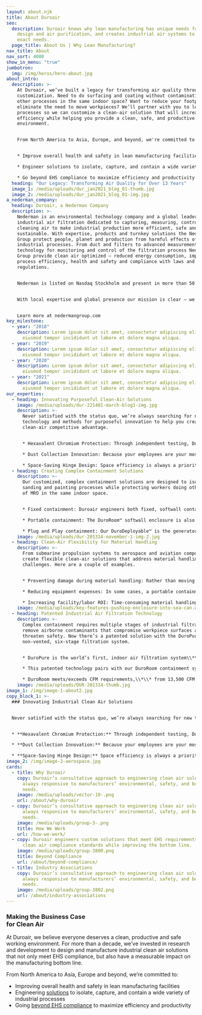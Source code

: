 ```yaml
---
layout: about.njk
title: About Duroair
seo:
  description: Duroair knows why lean manufacturing has unique needs for facility
    design and air purification, and creates industrial air systems to meet your
    exact needs.
  page_title: About Us | Why Lean Manufacturing?
nav_title: About
nav_sort: 4000
show_in_menu: "true"
jumbotron:
  img: /img/heros/hero-about.jpg
about_intro:
  description: >-
    At Duroair, we’ve built a legacy for transforming air quality through
    customization. Need to do surfacing and coating without contaminating your
    other processes in the same indoor space? Want to reduce your footprint and
    eliminate the need to move workpieces? We’ll partner with you to learn your
    processes so we can customize a clean-air solution that will increase your
    efficiency while helping you provide a clean, safe, and productive working
    environment.


    From North America to Asia, Europe, and beyond, we're committed to customizing clean-air solutions to help customers like you:


    * Improve overall health and safety in lean manufacturing facilities.

    * Engineer solutions to isolate, capture, and contain a wide variety of industrial processes.

    * Go beyond EHS compliance to maximize efficiency and productivity.
  heading: "Our Legacy: Transforming Air Quality for Over 13 Years"
  image_1: /media/uploads/dur_jan2021_blog_01-thumb.jpg
  image_2: /media/uploads/dur_jan2021_blog_01-img.jpg
a_nederman_company:
  heading: Duroair, a Nederman Company
  description: >-
    Nederman is an environmental technology company and a global leader in
    industrial air filtration dedicated to capturing, measuring, controlling and
    cleaning air to make industrial production more efficient, safe and
    sustainable. With expertise, products and turnkey solutions the Nederman
    Group protect people, planet and production from harmful effects of
    industrial processes. From duct and filters to advanced measurements
    technology for monitoring and control of the filtration process Nederman
    Group provide clean air optimized – reduced energy consumption, improved
    process efficiency, health and safety and compliance with laws and
    regulations.


    Nederman is listed on Nasdaq Stockholm and present in more than 50 countries.


    With local expertise and global presence our mission is clear – we shape the future for clean air. 


    Learn more at nedermangroup.com
key_milestone:
  - year: "2018"
    description: Lorem ipsum dolor sit amet, consectetur adipiscing elit, sed do
      eiusmod tempor incididunt ut labore et dolore magna aliqua.
  - year: "2019"
    description: Lorem ipsum dolor sit amet, consectetur adipiscing elit, sed do
      eiusmod tempor incididunt ut labore et dolore magna aliqua.
  - year: "2020"
    description: Lorem ipsum dolor sit amet, consectetur adipiscing elit, sed do
      eiusmod tempor incididunt ut labore et dolore magna aliqua.
  - year: "2021"
    description: Lorem ipsum dolor sit amet, consectetur adipiscing elit, sed do
      eiusmod tempor incididunt ut labore et dolore magna aliqua.
our_experties:
  - heading: Innovating Purposeful Clean-Air Solutions
    image: /media/uploads/dur-221401-march-blog1-img.jpg
    description: >-
      Never satisfied with the status quo, we’re always searching for new
      technology and methods for purposeful innovation to help you create a
      clean-air competitive advantage.


      * Hexavalent Chromium Protection: Through independent testing, Duroair has verified that our exhaust systems meet or exceed NESHAP 319 standards by capturing and containing hexavalent chromium - allowing clean air to be recirculated back into the manufacturing space or vented outside.

      * Dust Collection Innovation: Because your employees are your most valuable assets, Duroair has developed DuroDust™, a dust collection system that provides a properly vented, regulated work area that limits employees' exposure to respirable silica, metal dust, and other particulates.

      * Space-Saving Hinge Design: Space efficiency is always a priority, so Duroair has created a new hinge design that does not impact the enclosure footprint and moves up in the vertical wall axis, while the building retracts to under 20 percent of its extended length.
  - heading: Creating Complex Containment Solutions
    description: >-
      Our customized, complex containment solutions are designed to isolate
      sanding and painting processes while protecting workers doing other types
      of MRO in the same indoor space.


      * Fixed containment: Duroair engineers both fixed, softwall containment solutions, as well as hardwall clean-air solutions. For example, DuroRoom™ Hardwall is designed to accommodate wider spans (over 65 feet) for large assemblies. Its modular walls are easy to move and reconfigure as needed for sub-assemblies.

      * Portable containment: The DuroRoom™ softwall enclosure is also available as a portable containment solution. It retracts to 20% of its extended length to accommodate overhead cranes and to save space when not in use. This portability addresses workflow and footprint problems that cost time and money,

      * Plug and Play containment: Our DuroDeployable™ is the generator-ready paint booth for rapid, Plug and Play deployment. We developed it by combining the DuroRoom softwall, retractable enclosure and the DuroPure™ air filtration system for safe, compliant spray operations in garrison or while deployed.
    image: /media/uploads/dur-201314-november-1-img-2.jpg
  - heading: Clean-Air Flexibility for Material Handling
    description: >-
      From submarine propulsion systems to aerospace and aviation components, we
      create flexible clean-air solutions that address material handling
      challenges. Here are a couple of examples.


      * Preventing damage during material handling: Rather than moving pieces into spray booths, prep areas, or clean rooms, Duroair customizes portable clean-air enclosures to isolate and move with each piece. This prevents costly damage that can happen from over-handling.

      * Reducing equipment expenses: In some cases, a portable containment solution allows you to take clean air to each workpiece, which can eliminate the need for expensive overhead cranes or conveyors to move workpieces.

      * Increasing facility/labor ROI: Time-consuming material handling can eat into your profits because it ties up facility floor space and labor. Duroair’s clean-air solutions can retract to store when not in use. This minimizes space and labor required for material handling, enabling you to take on additional, more profitable projects in-house.
    image: /media/uploads/key-features-pushing-enclosure-into-sea-can.webp
  - heading: Patented Industrial Air Filtration Technology
    description: >-
      Complex containment requires multiple stages of industrial filtration to
      remove airborne contaminants that compromise workpiece surfaces and
      threaten safety. Now there’s a patented solution with the DuroPure™
      non-vented, six-stage filtration system. 


      * DuroPure is the world’s first, indoor air filtration system\\*\\* that goes beyond OSHA compliance to capture 99+% of airborne particulates like hexavalent chromium, VOCs, and isocyanates, and recirculates clean air back into the workspace.

      * This patented technology pairs with our DuroRoom containment systems to create a clean-air envelope around each workpiece, for a contaminant-free, portable workstation. It also pairs with our patented, Taper Draft Airflow technology that goes beyond traditional cross drafts by creating indoor environments that are so clean, they exceed OSHA compliance requirements.

      * DuroRoom meets/exceeds CFM requirements,\\*\\* from 13,500 CFM to 200,000 CFM and beyond, to achieve airflow over 100 FPM at the intake filter face and ensure airflow remains below code requirements of 25% of the LEL (lower explosion limit). It’s also been \\*\\*tested by the Defense Centers for Public Health – Aberdeen (DCPH-A) and verified by Army Engineers and Industrial Hygienists.
    image: /media/uploads/DUR-201314-thumb.jpg
image_1: /img/image-1-about2.jpg
copy_block_1: >-
  ### Innovating Industrial Clean Air Solutions


  Never satisfied with the status quo, we’re always searching for new technology and methods for creating a clean air competitive advantage:


  * **Hexavalent Chromium Protection:** Through independent testing, Duroair has verified that our exhaust systems meet or exceed NESHAP 319 standards by capturing and containing hexavalent chromium – allowing clean air to be recirculated back into the manufacturing space or vented outside.

  * **Dust Collection Innovation:** Because your employees are your most valuable assets, Duroair has developed [DuroDust™](/products/durodust), a dust collection system that provides a properly-vented, regulated work area that limits employees’ exposure to respirable silica, metal dust, and other particulates.

  * **Space-Saving Hinge Design:** Space efficiency is always a priority, so Duroair has created a new hinge design that does not impact the enclosure footprint and moves up in the vertical wall axis, while the building retracts to under 20 percent of its extended length.
image_2: /img/image-2-aerospace.jpg
cards:
  - title: Why Duroair
    copy: Duroair’s consultative approach to engineering clean air solutions is
      always responsive to manufacturers’ environmental, safety, and budgetary
      needs.
    image: /media/uploads/vector-10-.png
    url: /about/why-duroair
  - copy: Duroair’s consultative approach to engineering clean air solutions is
      always responsive to manufacturers’ environmental, safety, and budgetary
      needs.
    image: /media/uploads/group-3-.png
    title: How We Work
    url: /how-we-work/
  - copy: Duroair engineers custom solutions that meet EHS requirements and other
      clean air compliance standards while improving the bottom line.
    image: /media/uploads/group-3800.png
    title: Beyond Compliance
    url: /about/beyond-compliance/
  - title: Industry Associations
    copy: Duroair’s consultative approach to engineering clean air solutions is
      always responsive to manufacturers’ environmental, safety, and budgetary
      needs.
    image: /media/uploads/group-3802.png
    url: /about/industry-associations
---
```

### Making the Business Case<br>for Clean Air

At Duroair, we believe everyone deserves a clean, productive and safe working environment. For more than a decade, we’ve invested in research and development to design and manufacture industrial clean air solutions that not only meet EHS compliance, but also have a measurable impact on the manufacturing bottom line.  

From North America to Asia, Europe and beyond, we’re committed to:

* Improving overall health and safety in lean manufacturing facilities
* Engineering [solutions](/solutions) to isolate, capture, and contain a wide variety of industrial processes
* Going [beyond EHS compliance](/about/beyond-compliance/) to maximize efficiency and productivity